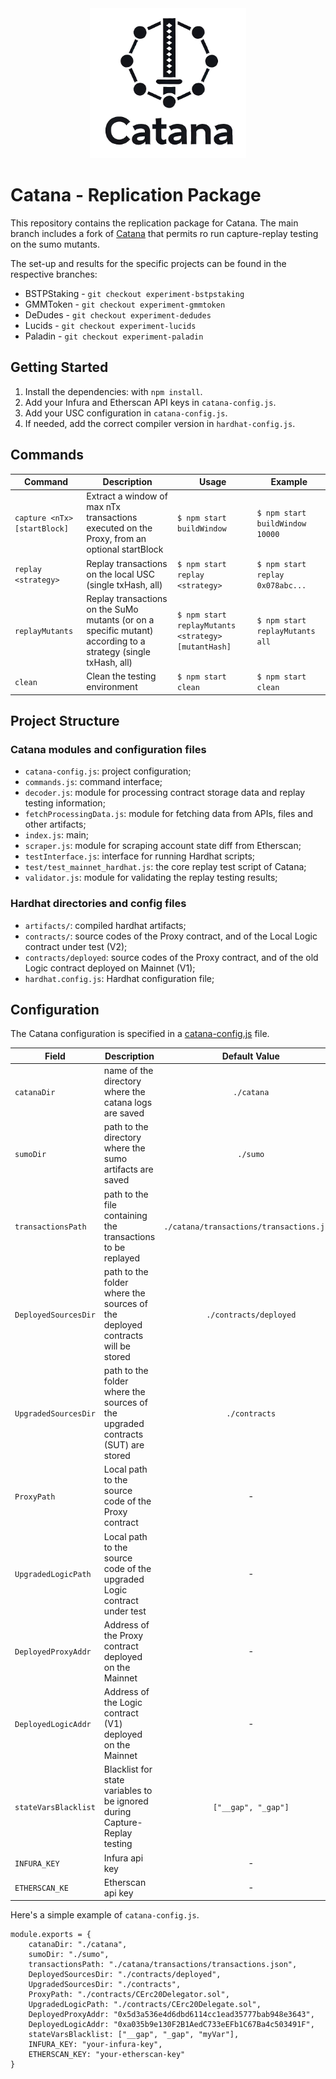 <div align="center">
  <img src="resources/logo.png" width="250" />
</div>

# Catana - Replication Package
This repository contains the replication package for Catana. The main branch includes a fork of [Catana](https://github.com/MorenaBarboni/Catana_ReplicationPackage) that permits ro run capture-replay testing on the sumo mutants.

The set-up and results for the specific projects can be found in the respective branches:
* BSTPStaking - ```git checkout experiment-bstpstaking```
* GMMToken - ```git checkout experiment-gmmtoken```
* DeDudes - ```git checkout experiment-dedudes```
* Lucids - ```git checkout experiment-lucids```
* Paladin - ```git checkout experiment-paladin```

## Getting Started
1. Install the dependencies: with ```npm install```.
2. Add your Infura and Etherscan API keys in ```catana-config.js```.
3. Add your USC configuration in ```catana-config.js```.
4. If needed, add the correct compiler version in ```hardhat-config.js```.

## Commands

| Command       | Description                        | Usage                    | Example                             |
|---------------|------------------------------------|--------------------------|-------------------------------------|
|`capture <nTx> [startBlock]`    | Extract a window of max nTx transactions executed on the Proxy, from an optional startBlock | `$ npm start buildWindow` | `$ npm start buildWindow 10000` |
| `replay <strategy>`    | Replay transactions on the local USC (single txHash, all) | `$ npm start replay <strategy>` | `$ npm start replay 0x078abc...` |
| `replayMutants`    | Replay transactions on the SuMo mutants (or on a specific mutant) according to a strategy (single txHash, all)| `$ npm start replayMutants  <strategy> [mutantHash]` | `$ npm start replayMutants all` |
| `clean`    | Clean the testing environment | `$ npm start clean` | `$ npm start clean` |

## Project Structure

### Catana modules and configuration files
* ```catana-config.js```: project configuration; 
* ```commands.js```: command interface;  
* ```decoder.js```: module for processing contract storage data and replay testing information;  
* ```fetchProcessingData.js```: module for fetching data from APIs, files and other artifacts;  
* ```index.js```: main; 
* ```scraper.js```: module for scraping account state diff from Etherscan; 
* ```testInterface.js```: interface for running Hardhat scripts;  
* ```test/test_mainnet_hardhat.js```: the core replay test script of Catana;
* ```validator.js```: module for validating the replay testing results;


### Hardhat directories and config files
* ```artifacts/```: compiled hardhat artifacts;
* ```contracts/```: source codes of the Proxy contract, and of the Local Logic contract under test (V2);
* ```contracts/deployed```: source codes of the Proxy contract, and of the old Logic contract deployed on Mainnet (V1);
* ```hardhat.config.js```: Hardhat configuration file; 

## Configuration

The Catana configuration is specified in a [catana-config.js](https://github.com/MorenaBarboni/Catana/blob/main/src/catana-config.js) file.

| Field | Description | Default Value |
| ------ | ------ |  :----: |
| ```catanaDir```| name of the directory where the catana logs are saved | ```./catana``` |
| ```sumoDir```| path to the directory where the sumo artifacts are saved | ```./sumo``` |
| ```transactionsPath```| path to the file containing the transactions to be replayed | ```./catana/transactions/transactions.json``` |
| ```DeployedSourcesDir```| path to the folder where the sources of the deployed contracts will be stored | ```./contracts/deployed``` |
| ```UpgradedSourcesDir```| path to the folder where the sources of the upgraded contracts (SUT) are stored | ```./contracts``` |
| ```ProxyPath```| Local path to the source code of the Proxy contract | - |
 | ```UpgradedLogicPath```| Local path to the source code of the upgraded Logic contract under test | - | 
 | ```DeployedProxyAddr```| Address of the Proxy contract deployed on the Mainnet | - |  
 | ```DeployedLogicAddr```| Address of the Logic contract (V1) deployed on the Mainnet | - |
 | ```stateVarsBlacklist```| Blacklist for state variables to be ignored during Capture-Replay testing |  ```["__gap", "_gap"]```| 
| ```INFURA_KEY```| Infura api key | - |
| ```ETHERSCAN_KE```| Etherscan api key | - |

Here's a simple example of ```catana-config.js```.

```
module.exports = {
    catanaDir: "./catana",
    sumoDir: "./sumo",
    transactionsPath: "./catana/transactions/transactions.json",
    DeployedSourcesDir: "./contracts/deployed",
    UpgradedSourcesDir: "./contracts",
    ProxyPath: "./contracts/CErc20Delegator.sol",
    UpgradedLogicPath: "./contracts/CErc20Delegate.sol",
    DeployedProxyAddr: "0x5d3a536e4d6dbd6114cc1ead35777bab948e3643",
    DeployedLogicAddr: "0xa035b9e130F2B1AedC733eEFb1C67Ba4c503491F",
    stateVarsBlacklist: ["__gap", "_gap", "myVar"],
    INFURA_KEY: "your-infura-key",
    ETHERSCAN_KEY: "your-etherscan-key"
}
```
